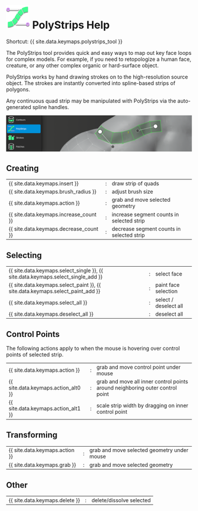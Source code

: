 # ![](polystrips-icon.png) PolyStrips Help

Shortcut: {{ site.data.keymaps.polystrips_tool }}


The PolyStrips tool provides quick and easy ways to map out key face loops for complex models.
For example, if you need to retopologize a human face, creature, or any other complex organic or hard-surface object.

PolyStrips works by hand drawing strokes on to the high-resolution source object.
The strokes are instantly converted into spline-based strips of polygons.

Any continuous quad strip may be manipulated with PolyStrips via the auto-generated spline handles.

![](help_polystrips.png)

## Creating

|  |  |  |
| :--- | :--- | :--- |
| {{ site.data.keymaps.insert }}         | : | draw strip of quads |
| {{ site.data.keymaps.brush_radius }}   | : | adjust brush size |
| {{ site.data.keymaps.action }}         | : | grab and move selected geometry |
| {{ site.data.keymaps.increase_count }} | : | increase segment counts in selected strip |
| {{ site.data.keymaps.decrease_count }} | : | decrease segment counts in selected strip |


## Selecting

|  |  |  |
| :--- | :--- | :--- |
| {{ site.data.keymaps.select_single }}, {{ site.data.keymaps.select_single_add }} | : | select face |
| {{ site.data.keymaps.select_paint }}, {{ site.data.keymaps.select_paint_add }}   | : | paint face selection |
| {{ site.data.keymaps.select_all }}                       | : | select / deselect all |
| {{ site.data.keymaps.deselect_all }}                     | : | deselect all |


## Control Points

The following actions apply to when the mouse is hovering over control points of selected strip.

|  |  |  |
| :--- | :--- | :--- |
| {{ site.data.keymaps.action }}      | : | grab and move control point under mouse |
| {{ site.data.keymaps.action_alt0 }} | : | grab and move all inner control points around neighboring outer control point |
| {{ site.data.keymaps.action_alt1 }} | : | scale strip width by dragging on inner control point |


## Transforming

|  |  |  |
| :--- | :--- | :--- |
| {{ site.data.keymaps.action }}  | : | grab and move selected geometry under mouse |
| {{ site.data.keymaps.grab }}    | : | grab and move selected geometry |


## Other

|  |  |  |
| :--- | :--- | :--- |
| {{ site.data.keymaps.delete }} | : | delete/dissolve selected |